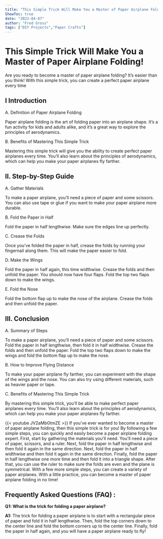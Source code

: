 ```yaml
---
title: "This Simple Trick Will Make You a Master of Paper Airplane Folding!"
ShowToc: true 
date: "2023-04-07"
author: "Fred Gross" 
tags: ["DIY Projects","Paper Crafts"]
---
```

# This Simple Trick Will Make You a Master of Paper Airplane Folding!

Are you ready to become a master of paper airplane folding? It’s easier than you think! With this simple trick, you can create a perfect paper airplane every time

## I Introduction 

A. Definition of Paper Airplane Folding 

Paper airplane folding is the art of folding paper into an airplane shape. It’s a fun activity for kids and adults alike, and it’s a great way to explore the principles of aerodynamics.

B. Benefits of Mastering This Simple Trick 

Mastering this simple trick will give you the ability to create perfect paper airplanes every time. You’ll also learn about the principles of aerodynamics, which can help you make your paper airplanes fly farther.

## II. Step-by-Step Guide 

A. Gather Materials 

To make a paper airplane, you’ll need a piece of paper and some scissors. You can also use tape or glue if you want to make your paper airplane more durable.

B. Fold the Paper in Half 

Fold the paper in half lengthwise. Make sure the edges line up perfectly.

C. Crease the Folds 

Once you’ve folded the paper in half, crease the folds by running your fingernail along them. This will make the paper easier to fold.

D. Make the Wings 

Fold the paper in half again, this time widthwise. Crease the folds and then unfold the paper. You should now have four flaps. Fold the top two flaps down to make the wings.

E. Fold the Nose 

Fold the bottom flap up to make the nose of the airplane. Crease the folds and then unfold the paper.

## III. Conclusion 

A. Summary of Steps 

To make a paper airplane, you’ll need a piece of paper and some scissors. Fold the paper in half lengthwise, then fold it in half widthwise. Crease the folds and then unfold the paper. Fold the top two flaps down to make the wings and fold the bottom flap up to make the nose.

B. How to Improve Flying Distance 

To make your paper airplane fly farther, you can experiment with the shape of the wings and the nose. You can also try using different materials, such as heavier paper or tape.

C. Benefits of Mastering This Simple Trick 

By mastering this simple trick, you’ll be able to make perfect paper airplanes every time. You’ll also learn about the principles of aerodynamics, which can help you make your paper airplanes fly farther.

{{< youtube JV2aMbGtmZE >}} 
If you've ever wanted to become a master of paper airplane folding, then this simple trick is for you! By following a few simple steps, you can quickly and easily become a paper airplane folding expert. First, start by gathering the materials you'll need. You'll need a piece of paper, scissors, and a ruler. Next, fold the paper in half lengthwise and then fold it again in the same direction. Next, fold the paper in half widthwise and then fold it again in the same direction. Finally, fold the paper in half lengthwise one more time and then fold it into a triangle shape. After that, you can use the ruler to make sure the folds are even and the plane is symmetrical. With a few more simple steps, you can create a variety of paper airplanes. With a little practice, you can become a master of paper airplane folding in no time!

## Frequently Asked Questions (FAQ) :
**Q1: What is the trick for folding a paper airplane?**

**A1:** The trick for folding a paper airplane is to start with a rectangular piece of paper and fold it in half lengthwise. Then, fold the top corners down to the center line and fold the bottom corners up to the center line. Finally, fold the paper in half again, and you will have a paper airplane ready to fly!




